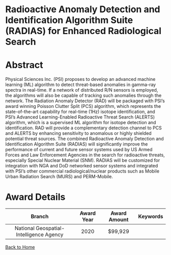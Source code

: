 
Radioactive Anomaly Detection and Identification Algorithm Suite (RADIAS) for Enhanced Radiological Search
==========================================================================================================

# Abstract


Physical Sciences Inc. (PSI) proposes to develop an advanced machine learning (ML) algorithm to detect threat-based anomalies in gamma-ray spectra in real-time. If a network of distributed R/N sensors is employed, the algorithms will also be capable of tracking such anomalies through the network. The Radiation Anomaly Detector (RAD) will be packaged with PSI’s award winning Poisson Clutter Split (PCS) algorithm, which represents the state-of-the-art capability for real-time (1Hz) isotope identification, and PSI’s Advanced Learning-Enabled Radioactive Threat Search (ALERTS) algorithm, which is a supervised ML algorithm for isotope detection and identification. RAD will provide a complementary detection channel to PCS and ALERTS by enhancing sensitivity to anomalous or highly shielded potential threat sources. The combined Radioactive Anomaly Detection and Identification Algorithm Suite (RADIAS) will significantly improve the performance of current and future sensor systems used by US Armed Forces and Law Enforcement Agencies in the search for radioactive threats, especially Special Nuclear Material (SNM). RADIAS will be customized for integration with NGA and DoD networked sensor systems and integrated with PSI’s other commercial radiological/nuclear products such as Mobile Urban Radiation Search (MURS) and PERM-Mobile.  

# Award Details

|Branch|Award Year|Award Amount|Keywords|
| :---: | :---: | :---: | :---: |
|National Geospatial-Intelligence Agency|2020|$99,929||
  
  


[Back to Home](https://github.com/chrischow/dod_sbir_awards#2262)